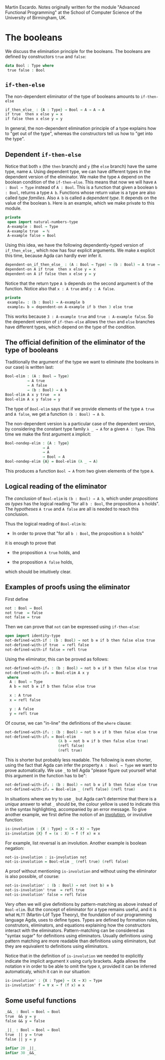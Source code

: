 
Martin Escardo.
Notes originally written for the module "Advanced Functional Programming"
at the School of Computer Science of the University of Birmingham, UK.


<!--
```agda
{-# OPTIONS --without-K --safe #-}

module Bool where

open import general-notation
open import natural-numbers-type
```
-->
# The booleans

We discuss the elimination principle for the booleans. The booleans
are defined by constructors `true` and `false`:
```agda
data Bool : Type where
 true false : Bool
```
## `if-then-else`

The non-dependent eliminator of the type of booleans amounts to `if-then-else`
```agda
if_then_else_ : {A : Type} → Bool → A → A → A
if true  then x else y = x
if false then x else y = y
```
In general, the non-dependent elimination principle of a type explains how to "get out of the type", whereas the constructors tell us how to "get into the type".

## Dependent `if-then-else`

Notice that both `x` (the `then` branch) and `y` (the `else` branch) have the same type, name `A`. Using dependent type, we can have different types in the dependent version of the eliminator. We make the type `A` depend on the boolean condition of the `if-then-else`. This means that now we will have `A : Bool → Type` instead of `A : Bool`. This is a function that given a boolean `b : Bool`, returns a type `A b`. Functions whose return value is a type are also called *type families*. Also `A b` is called a *dependent type*. It depends on the value of the boolean `b`. Here is an example, which we make private to this module.
```agda
private
 open import natural-numbers-type
 A-example : Bool → Type
 A-example true  = ℕ
 A-example false = Bool
```
Using this idea, we have the following dependently-typed version of `if_then_else_`, which now has four explicit arguments. We make `A` explicit this time, because Agda can hardly ever infer it.
```agda
dependent-on_if_then_else_ : (A : Bool → Type) → (b : Bool) → A true → A false → A b
dependent-on A if true  then x else y = x
dependent-on A if false then x else y = y
```
Notice that the return type `A b` depends on the second argument `b` of the function.
Notice also that `x : A true` and `y : A false`.
```agda
private
 example₀ : (b : Bool) → A-example b
 example₀ b = dependent-on A-example if b then 3 else true
```
This works because `3 : A-example true` and `true : A-example false`. So the dependent version of `if-then-else` allows the `then` and `else` branches have different types, which depend on the type of the condition.

## The official definition of the eliminator of the type of booleans

Traditionally the argument of the type we want to eliminate (the booleans in our case) is written last:
```agda
Bool-elim : (A : Bool → Type)
          → A true
          → A false
          → (b : Bool) → A b
Bool-elim A x y true  = x
Bool-elim A x y false = y
```
The type of `Bool-elim` says that if we provide elements of the type `A true` and `A false`, we get a function `(b : Bool) → A b`.

The non-dependent version is a particular case of the dependent version, by considering the constant type family `λ _ → A` for a given `A : Type`. This time we make the first argument `A` implicit:
```agda
Bool-nondep-elim : {A : Type}
                 → A
                 → A
                 → Bool → A
Bool-nondep-elim {A} = Bool-elim (λ _ → A)
```
This produces a function `Bool → A` from two given elements of the type `A`.

## Logical reading of the eliminator

The *conclusion* of `Bool-elim` is `(b : Bool) → A b`, which under *propositions as types* has the logical reading "for all `b : Bool`, the proposition `A b` holds". The *hypotheses* `A true` and `A false` are all is needed to reach this conclusion.

Thus the logical reading of `Bool-elim` is:

 * In order to prove that "for all `b : Bool`, the proposition `A b` holds"

it is enough to prove that

 * the proposition `A true` holds, and

 * the proposition `A false` holds,

which should be intuitively clear.

## Examples of proofs using the eliminator

First define
```agda
not : Bool → Bool
not true  = false
not false = true
```
Then we can prove that `not` can be expressed using `if-then-else`:
```agda
open import identity-type
not-defined-with-if : (b : Bool) → not b ≡ if b then false else true
not-defined-with-if true  = refl false
not-defined-with-if false = refl true
```
Using the eliminator, this can be proved as follows:
```agda
not-defined-with-if₀ : (b : Bool) → not b ≡ if b then false else true
not-defined-with-if₀ = Bool-elim A x y
 where
  A : Bool → Type
  A b = not b ≡ if b then false else true

  x : A true
  x = refl false

  y : A false
  y = refl true
```
Of course, we can "in-line" the definitions of the `where` clause:
```agda
not-defined-with-if₁ : (b : Bool) → not b ≡ if b then false else true
not-defined-with-if₁ = Bool-elim
                        (λ b → not b ≡ if b then false else true)
                        (refl false)
                        (refl true)
```
This is shorter but probably less readable. The following is even shorter, using the fact that Agda can infer the property `A : Bool → Type` we want to prove automatically. We use `_` to tell Agda "please figure out yourself what this argument in the function has to be":
```agda
not-defined-with-if₂ : (b : Bool) → not b ≡ if b then false else true
not-defined-with-if₂ = Bool-elim _ (refl false) (refl true)
```
In situations where we try to use `_` but Agda can't determine that there is a *unique* answer to what `_` should be, the colour yellow is used to indicate this in the syntax highlighting, accompanied by an error message. To give another example, we first define the notion of an [involution](https://en.wikipedia.org/wiki/Involution_(mathematics)), or involutive function:
```agda
is-involution : {X : Type} → (X → X) → Type
is-involution {X} f = (x : X) → f (f x) ≡ x
```
For example, list reversal is an involution. Another example is boolean negation:
```agda
not-is-involution : is-involution not
not-is-involution = Bool-elim _ (refl true) (refl false)
```
A proof without mentioning `is-involution` and without using the eliminator is also possible, of course:
```agda
not-is-involution' : (b : Bool) → not (not b) ≡ b
not-is-involution' true  = refl true
not-is-involution' false = refl false
```
Very often we will give definitions by pattern-matching as above instead of
`Bool-elim`. But the concept of eliminator for a type remains useful, and it is what `MLTT` (Martin-Löf Type Theory), the foundation of our programming language Agda, uses to define types. Types are defined by formation rules, construtors, eliminators, and equations explaining how the constructors interact with the eliminators. Pattern-matching can be considered as "syntax sugar" for definitions using eliminators. Usually definitions using pattern matching are more readable than definitions using eliminators, but they are equivalent to definitions using eliminators.

Notice that in the definition of `is-involution` we needed to explicitly indicate the implicit argument `X` using curly brackets. Agda allows the notation `∀` in order to be able to omit the type `X`, provided it can be inferred automaticaly, which it can in our situation:
```agda
is-involution' : {X : Type} → (X → X) → Type
is-involution' f = ∀ x → f (f x) ≡ x
```

## Some useful functions

```agda
_&&_ : Bool → Bool → Bool
true  && y = y
false && y = false

_||_ : Bool → Bool → Bool
true  || y = true
false || y = y

infixr 20 _||_
infixr 30 _&&_
```
